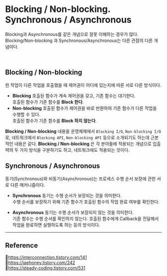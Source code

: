 # Blocking / Non-blocking. Synchronous / Asynchronous

Blocking과 Asynchronous를 같은 개념으로 잘못 이해하는 경우가 많다.  
Blocking/Non-blocking 과 Synchronous/Asynchronous는 다른 관점의 다른 개념이다.

<br/>

## Blocking / Non-blocking

한 작업이 다른 작업을 호출했을 때 제어권이 어디에 있는지에 따른 서로 다른 방식이다.

- **Blocking**
  호출된 함수가 계속 제어권을 갖고, 기존 함수는 대기한다.  
  호출된 함수가 기존 함수를 **Block 한다**.
- **Non-blocking**
  호출된 함수가 제어권을 바로 반환하여 기존 함수가 다른 작업을 수행할 수 있다.  
  호출된 함수가 기존 함수를 **Block 하지 않는다**.

**Blocking / Non-blocking** 내용을 운영체제에서 `Blocking I/O`, `Non-blocking I/O`로, 네트워크에서 `Blocking API`, `Non-blocking API` 등으로 소개되기도 하는데 근본적인 내용은 같다. **Blocking / Non-blocking** 은 각 분야들에 적용되는 개념으로 입출력의 두 가지 방식을 구분하기도 하고, 네트워크에도 적용되는 것이다.

## Synchronous / Asynchronous

동기(Synchronous)와 비동기(Asynchronous)는 프로세스 수행 순서 보장에 관한 서로 다른 매커니즘이다.

- **Synchronous**
  동기는 수행 순서가 보장되는 것을 의미한다.  
  수행 순서를 보장하기 위해 기존 함수가 호출된 함수의 작업 완료 여부를 확인한다.

- **Asynchronous**
  동기는 수행 순서가 보장되지 않는 것을 의미한다.  
  기존 함수는 수행 순서를 확인하지 않는다. 호출된 함수에게 Callback을 전달해서 작업을 완료하면 실행하도록 하는 등의 방식이다.

---

## Reference

📄https://interconnection.tistory.com/141  
📄https://jaehoney.tistory.com/242  
📄https://steady-coding.tistory.com/531
